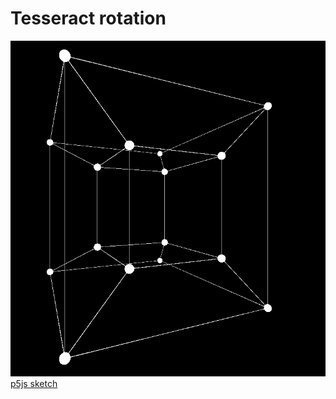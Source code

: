 # Tesseract rotation

![Screenshot](Screenshot.png)
[p5js sketch](https://editor.p5js.org/dubrov/sketches/fPdSTcJB)
